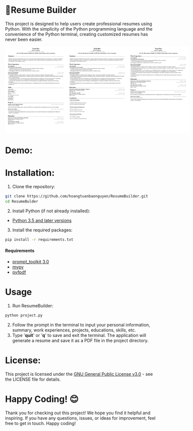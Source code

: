 # 📝Resume Builder

This project is designed to help users create professional resumes using Python. With the simplicity of the Python programming language and the convenience of the Python terminal, creating customized resumes has never been easier.

<!-- Example resumes -->
<div style="width: 200px; height: 282px; display: flex; flex-direction: row; justify-content: space-between;">
    <img src="sample/sample_resume_01.png" alt="Sample Resume 1" style="width: 200px; height: 282px;">
    <img src="sample/sample_resume_02.png" alt="Sample Resume 2" style="width: 200px; height: 282px;">
    <img src="sample/sample_resume_03.png" alt="Sample Resume 2" style="width: 200px; height: 282px;">
</div>

# Demo:
<!-- Link of my demo -->

# Installation:
1. Clone the repository:
```bash
git clone https://github.com/hoangtuanbaonguyen/ResumeBuilder.git
cd ResumeBulder
```
2. Install Python (if not already installed):

* [Python 3.5 and later versions](https://www.python.org/downloads/)

3. Install the required packages:


```bash
pip install -r requirements.txt
```

#### Requirements
* [prompt_toolkit 3.0](https://python-prompt-toolkit.readthedocs.io/en/master/)
* [mypy](https://mypy.readthedocs.io/en/stable/)
* [pyfpdf](https://pyfpdf.readthedocs.io/en/latest/)
# Usage
1. Run ResumeBuilder:
```bash
python project.py
```
2. Follow the prompt in the terminal to input your personal information, summary, work experiences, projects, educations, skills, etc.
3. Type '**quit**' or '**q**' to save and exit the terminal. The application will generate a resume and save it as a PDF file in the project directory.

# License:

This project is licensed under the [GNU General Public License v3.0](LICENSE) - see the LICENSE file for details.
# Happy Coding! 😊

Thank you for checking out this project! We hope you find it helpful and inspiring. If you have any questions, issues, or ideas for improvement, feel free to get in touch. Happy coding!



